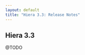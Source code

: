 ```yaml
---
layout: default
title: "Hiera 3.3: Release Notes"
---
```


[`puppet-agent`]: /puppet/latest/reference/about_agent.html

## Hiera 3.3

@TODO